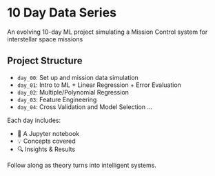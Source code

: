 # 10 Day Data Series
An evolving 10-day ML project simulating a Mission Control system for interstellar space missions

## Project Structure

- `day_00`: Set up and mission data simulation
- `day_01`: Intro to ML + Linear Regression + Error Evaluation
- `day_02`: Multiple/Polynomial Regression
- `day_03`: Feature Engineering
- `day_04`: Cross Validation and Model Selection
...

Each day includes:
- 📓 A Jupyter notebook
- 💡 Concepts covered
- 🔍 Insights & Results

Follow along as theory turns into intelligent systems.
